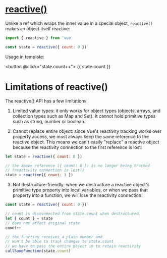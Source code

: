# [reactive()](https://vuejs.org/guide/essentials/reactivity-fundamentals.html#reactive)

Unlike a ref which wraps the inner value in a special object, `reactive()` makes an object itself reactive:

```js
import { reactive } from 'vue'

const state = reactive({ count: 0 })
```

Usage in template:

<button @click="state.count++">
  {{ state.count }}
</button>

# Limitations of reactive()

The reactive() API has a few limitations:

1. Limited value types: it only works for object types (objects, arrays, and collection types such as Map and Set). It cannot hold primitive types such as string, number or boolean.

2. Cannot replace entire object: since Vue's reactivity tracking works over property access, we must always keep the same reference to the reactive object. This means we can't easily "replace" a reactive object because the reactivity connection to the first reference is lost:

```js
let state = reactive({ count: 0 })

// the above reference ({ count: 0 }) is no longer being tracked
// (reactivity connection is lost!)
state = reactive({ count: 1 })
```

3. Not destructure-friendly: when we destructure a reactive object's primitive type property into local variables, or when we pass that property into a function, we will lose the reactivity connection:

```js
const state = reactive({ count: 0 })

// count is disconnected from state.count when destructured.
let { count } = state
// does not affect original state
count++

// the function receives a plain number and
// won't be able to track changes to state.count
// we have to pass the entire object in to retain reactivity
callSomeFunction(state.count)
```